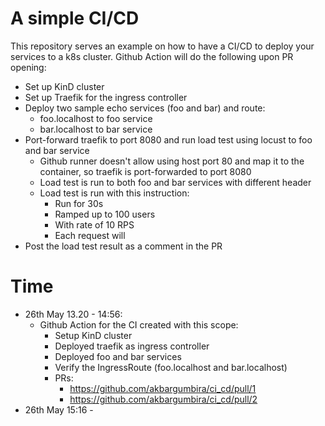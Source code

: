 # A simple CI/CD
This repository serves an example on how to have a CI/CD to deploy your services to a k8s cluster.
Github Action will do the following upon PR opening:
- Set up KinD cluster
- Set up Traefik for the ingress controller
- Deploy two sample echo services (foo and bar) and route: 
  - foo.localhost to foo service
  - bar.localhost to bar service
- Port-forward traefik to port 8080 and run load test using locust to foo and bar service
  - Github runner doesn't allow using host port 80 and map it to the container, so traefik is port-forwarded to port 8080
  - Load test is run to both foo and bar services with different header
  - Load test is run with this instruction:
    - Run for 30s
    - Ramped up to 100 users
    - With rate of 10 RPS
    - Each request will 
- Post the load test result as a comment in the PR

# Time
- 26th May 13.20 - 14:56:
  - Github Action for the CI created with this scope:
    - Setup KinD cluster
    - Deployed traefik as ingress controller
    - Deployed foo and bar services
    - Verify the IngressRoute (foo.localhost and bar.localhost)
    - PRs:
      - https://github.com/akbargumbira/ci_cd/pull/1 
      - https://github.com/akbargumbira/ci_cd/pull/2
- 26th May 15:16 - 